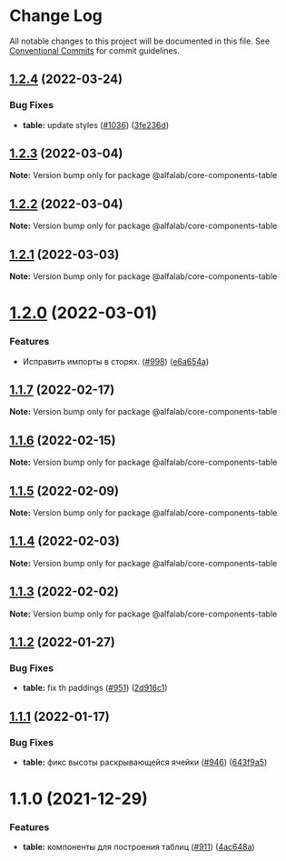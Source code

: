 # Change Log

All notable changes to this project will be documented in this file.
See [Conventional Commits](https://conventionalcommits.org) for commit guidelines.

## [1.2.4](https://github.com/alfa-laboratory/core-components/compare/@alfalab/core-components-table@1.2.3...@alfalab/core-components-table@1.2.4) (2022-03-24)


### Bug Fixes

* **table:** update styles ([#1036](https://github.com/alfa-laboratory/core-components/issues/1036)) ([3fe236d](https://github.com/alfa-laboratory/core-components/commit/3fe236dfb584c3e96fc7fb8c499aee3e9e12e64e))





## [1.2.3](https://github.com/alfa-laboratory/core-components/compare/@alfalab/core-components-table@1.2.2...@alfalab/core-components-table@1.2.3) (2022-03-04)

**Note:** Version bump only for package @alfalab/core-components-table





## [1.2.2](https://github.com/alfa-laboratory/core-components/compare/@alfalab/core-components-table@1.2.1...@alfalab/core-components-table@1.2.2) (2022-03-04)

**Note:** Version bump only for package @alfalab/core-components-table





## [1.2.1](https://github.com/alfa-laboratory/core-components/compare/@alfalab/core-components-table@1.2.0...@alfalab/core-components-table@1.2.1) (2022-03-03)

**Note:** Version bump only for package @alfalab/core-components-table





# [1.2.0](https://github.com/alfa-laboratory/core-components/compare/@alfalab/core-components-table@1.1.7...@alfalab/core-components-table@1.2.0) (2022-03-01)


### Features

* Исправить импорты в сторях. ([#998](https://github.com/alfa-laboratory/core-components/issues/998)) ([e6a654a](https://github.com/alfa-laboratory/core-components/commit/e6a654a0599451c7d149484cb61d8067eed083b7))





## [1.1.7](https://github.com/alfa-laboratory/core-components/compare/@alfalab/core-components-table@1.1.6...@alfalab/core-components-table@1.1.7) (2022-02-17)

**Note:** Version bump only for package @alfalab/core-components-table





## [1.1.6](https://github.com/alfa-laboratory/core-components/compare/@alfalab/core-components-table@1.1.5...@alfalab/core-components-table@1.1.6) (2022-02-15)

**Note:** Version bump only for package @alfalab/core-components-table





## [1.1.5](https://github.com/alfa-laboratory/core-components/compare/@alfalab/core-components-table@1.1.4...@alfalab/core-components-table@1.1.5) (2022-02-09)

**Note:** Version bump only for package @alfalab/core-components-table





## [1.1.4](https://github.com/alfa-laboratory/core-components/compare/@alfalab/core-components-table@1.1.3...@alfalab/core-components-table@1.1.4) (2022-02-03)

**Note:** Version bump only for package @alfalab/core-components-table





## [1.1.3](https://github.com/alfa-laboratory/core-components/compare/@alfalab/core-components-table@1.1.2...@alfalab/core-components-table@1.1.3) (2022-02-02)

**Note:** Version bump only for package @alfalab/core-components-table





## [1.1.2](https://github.com/alfa-laboratory/core-components/compare/@alfalab/core-components-table@1.1.1...@alfalab/core-components-table@1.1.2) (2022-01-27)


### Bug Fixes

* **table:** fix th paddings ([#951](https://github.com/alfa-laboratory/core-components/issues/951)) ([2d916c1](https://github.com/alfa-laboratory/core-components/commit/2d916c16a388b0949db2d0ae00c852c0acac6d28))





## [1.1.1](https://github.com/alfa-laboratory/core-components/compare/@alfalab/core-components-table@1.1.0...@alfalab/core-components-table@1.1.1) (2022-01-17)


### Bug Fixes

* **table:** фикс высоты раскрывающейся ячейки ([#946](https://github.com/alfa-laboratory/core-components/issues/946)) ([643f9a5](https://github.com/alfa-laboratory/core-components/commit/643f9a556748bafc46a5c6f8c458c07770b11b17))





# 1.1.0 (2021-12-29)


### Features

* **table:** компоненты для построения таблиц  ([#911](https://github.com/alfa-laboratory/core-components/issues/911)) ([4ac648a](https://github.com/alfa-laboratory/core-components/commit/4ac648abd4de08bf68babc2f122f432d5b14080e))
